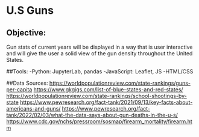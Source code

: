 # U.S Guns

## Objective:
Gun stats of current years will be displayed in a way that is user interactive and will give the user a solid view of the gun density throughout the United States.

##Tools:
-Python: JupyterLab, pandas
-JavaScript: Leaflet, JS
-HTML/CSS

##Data Sources:
https://worldpopulationreview.com/state-rankings/guns-per-capita
https://www.gkgigs.com/list-of-blue-states-and-red-states/
https://worldpopulationreview.com/state-rankings/school-shootings-by-state
https://www.pewresearch.org/fact-tank/2021/09/13/key-facts-about-americans-and-guns/
https://www.pewresearch.org/fact-tank/2022/02/03/what-the-data-says-about-gun-deaths-in-the-u-s/
https://www.cdc.gov/nchs/pressroom/sosmap/firearm_mortality/firearm.htm
